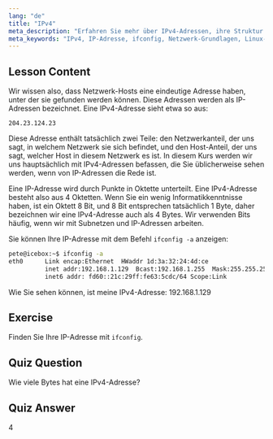 ```yaml
---
lang: "de"
title: "IPv4"
meta_description: "Erfahren Sie mehr über IPv4-Adressen, ihre Struktur und wie Sie Ihre IP mit ifconfig finden. Verstehen Sie die Grundlagen der Netzwerktechnik für Linux-Anfänger."
meta_keywords: "IPv4, IP-Adresse, ifconfig, Netzwerk-Grundlagen, Linux-Netzwerk, Anfänger, Tutorial, Anleitung"
---
```


## Lesson Content

Wir wissen also, dass Netzwerk-Hosts eine eindeutige Adresse haben, unter der sie gefunden werden können. Diese Adressen werden als IP-Adressen bezeichnet. Eine IPv4-Adresse sieht etwa so aus:

```
204.23.124.23
```

Diese Adresse enthält tatsächlich zwei Teile: den Netzwerkanteil, der uns sagt, in welchem Netzwerk sie sich befindet, und den Host-Anteil, der uns sagt, welcher Host in diesem Netzwerk es ist. In diesem Kurs werden wir uns hauptsächlich mit IPv4-Adressen befassen, die Sie üblicherweise sehen werden, wenn von IP-Adressen die Rede ist.

Eine IP-Adresse wird durch Punkte in Oktette unterteilt. Eine IPv4-Adresse besteht also aus 4 Oktetten. Wenn Sie ein wenig Informatikkenntnisse haben, ist ein Oktett 8 Bit, und 8 Bit entsprechen tatsächlich 1 Byte, daher bezeichnen wir eine IPv4-Adresse auch als 4 Bytes. Wir verwenden Bits häufig, wenn wir mit Subnetzen und IP-Adressen arbeiten.

Sie können Ihre IP-Adresse mit dem Befehl `ifconfig -a` anzeigen:

```bash
pete@icebox:~$ ifconfig -a
eth0      Link encap:Ethernet  HWaddr 1d:3a:32:24:4d:ce
          inet addr:192.168.1.129  Bcast:192.168.1.255  Mask:255.255.255.0
          inet6 addr: fd60::21c:29ff:fe63:5cdc/64 Scope:Link
```

Wie Sie sehen können, ist meine IPv4-Adresse: 192.168.1.129

## Exercise

Finden Sie Ihre IP-Adresse mit `ifconfig`.

## Quiz Question

Wie viele Bytes hat eine IPv4-Adresse?

## Quiz Answer

4
